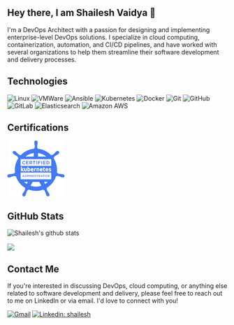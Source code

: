 ## Hey there, I am Shailesh Vaidya 👋 

I'm a DevOps Architect with a passion for designing and implementing enterprise-level DevOps solutions. I specialize in cloud computing, containerization, automation, and CI/CD pipelines, and have worked with several organizations to help them streamline their software development and delivery processes.

## Technologies
![Linux](https://img.shields.io/badge/-Linux-black?style=flat-square&logo=linux)
![VMWare](https://img.shields.io/badge/-VMWare-black?style=flat-square&logo=vmware)
![Ansible](https://img.shields.io/badge/-Ansible-black?style=flat-square&logo=ansible)
![Kubernetes](https://img.shields.io/badge/-Kubernetes-black?style=flat-square&logo=kubernetes)
![Docker](https://img.shields.io/badge/-Docker-black?style=flat-square&logo=docker)
![Git](https://img.shields.io/badge/-Git-black?style=flat-square&logo=git)
![GitHub](https://img.shields.io/badge/-GitHub-181717?style=flat-square&logo=github)
![GitLab](https://img.shields.io/badge/-GitLab-FCA121?style=flat-square&logo=gitlab)
![Elasticsearch](https://img.shields.io/badge/-Elastcisearch-black?style=flat-square&logo=elasticsearch)
![Amazon AWS](https://img.shields.io/badge/Amazon%20AWS-232F3E?style=flat-square&logo=amazon-aws)

## Certifications

[![CKA: Certified Kubernetes Administrator](assets/CKA.png)]([https://www.credly.com/badges/00a873b1-c4b1-4b5d-b4b0-9da4257d646b/public_url](https://www.credly.com/badges/575e4c17-2d05-4aab-97c6-c6223cb04ab6/public_url))

## GitHub Stats
![Shailesh's github stats](https://github-readme-stats.vercel.app/api?username=shailesh-vaidya&show_icons=true&hide_border=true&theme=dark)

<a href="https://github.com/shailesh-vaidya">
  <img align="center" src="https://github-readme-stats.vercel.app/api/top-langs/?username=shailesh-vaidya&theme=dark&hide=html" />
</a>

## Contact Me
If you're interested in discussing DevOps, cloud computing, or anything else related to software development and delivery, please feel free to reach out to me on LinkedIn or via email. I'd love to connect with you!

[![Gmail](https://img.shields.io/badge/-Gmail-c14438?style=flat&logo=Gmail&logoColor=white)](mailto:skimeer@gmail.com)
[![Linkedin: shailesh](https://img.shields.io/badge/-shailesh-blue?style=flat-square&logo=Linkedin&logoColor=white&link=https://www.linkedin.com/in/shaileshvaidya/)](https://www.linkedin.com/in/shaileshvaidya/)
